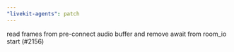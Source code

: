 ```yaml
---
"livekit-agents": patch
---
```


read frames from pre-connect audio buffer and remove await from room_io start (#2156)
